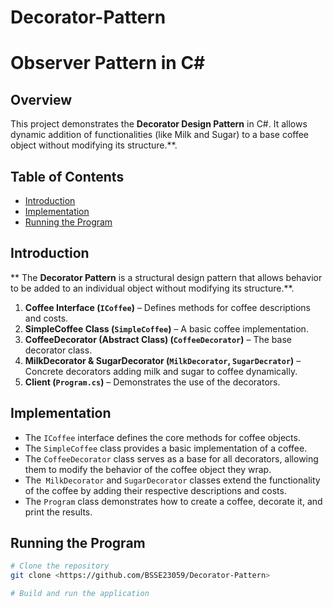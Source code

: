 # Decorator-Pattern

# Observer Pattern in C#

## Overview
This project demonstrates the **Decorator Design Pattern** in C#. It allows dynamic addition of functionalities (like Milk and Sugar) to a base coffee object without modifying its structure.**.

## Table of Contents
- [Introduction](#introduction)
- [Implementation](#implementation)
- [Running the Program](#running-the-program)

## Introduction
** The **Decorator Pattern**  is a structural design pattern that allows behavior to be added to an individual object without modifying its structure.**.
1. **Coffee Interface (`ICoffee`)** – Defines methods for coffee descriptions and costs.  
2. **SimpleCoffee Class (`SimpleCoffee`)** – A basic coffee implementation.  
3. **CoffeeDecorator (Abstract Class) (`CoffeeDecorator`)** – The base decorator class.  
4. **MilkDecorator & SugarDecorator (`MilkDecorator`, `SugarDecrator`)** – Concrete decorators adding milk and sugar to coffee dynamically.  
5. **Client (`Program.cs`)** – Demonstrates the use of the decorators.  

## Implementation
- The `ICoffee` interface defines the core methods for coffee objects.
- The `SimpleCoffee` class provides a basic implementation of a coffee. 
- The `CoffeeDecorator` class serves as a base for all decorators, allowing them to modify the behavior of the coffee object they wrap.
- The` MilkDecorator` and `SugarDecorator` classes extend the functionality of the coffee by adding their respective descriptions and costs.
- The `Program` class demonstrates how to create a coffee, decorate it, and print the results.

## Running the Program
```sh
# Clone the repository
git clone <https://github.com/BSSE23059/Decorator-Pattern>

# Build and run the application
